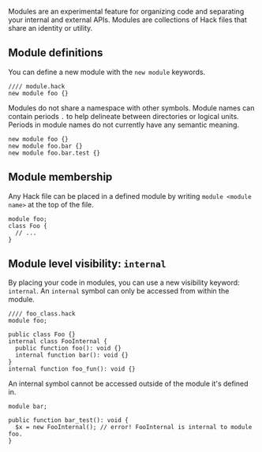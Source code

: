 Modules are an experimental feature for organizing code and separating your internal and external APIs. Modules are collections of Hack files that share an identity or utility.

## Module definitions
You can define a new module with the `new module` keywords.

```hack file:foomodule.hack
//// module.hack
new module foo {}
```
Modules do not share a namespace with other symbols. Module names can contain periods `.` to help delineate between directories or logical units. Periods in module names do not currently have any semantic meaning.

```hack
new module foo {}
new module foo.bar {}
new module foo.bar.test {}
```

## Module membership
Any Hack file can be placed in a defined module by writing `module <module name>` at the top of the file.

```hack no-extract
module foo;
class Foo {
  // ...
}
```

## Module level visibility: `internal`
By placing your code in modules, you can use a new visibility keyword: `internal`. An `internal` symbol can only be accessed from within the module.

```hack file:foomodule.hack
//// foo_class.hack
module foo;

public class Foo {}
internal class FooInternal {
  public function foo(): void {}
  internal function bar(): void {}
}
internal function foo_fun(): void {}
```

An internal symbol cannot be accessed outside of the module it's defined in.

```hack no-extract
module bar;

public function bar_test(): void {
  $x = new FooInternal(); // error! FooInternal is internal to module foo.
}
```
